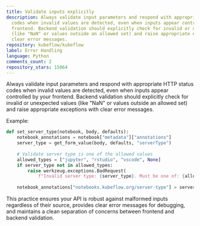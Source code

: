 ```yaml
---
title: Validate inputs explicitly
description: Always validate input parameters and respond with appropriate HTTP status
  codes when invalid values are detected, even when inputs appear controlled by your
  frontend. Backend validation should explicitly check for invalid or unexpected values
  (like "NaN" or values outside an allowed set) and raise appropriate exceptions with
  clear error messages.
repository: kubeflow/kubeflow
label: Error Handling
language: Python
comments_count: 2
repository_stars: 15064
---
```


Always validate input parameters and respond with appropriate HTTP status codes when invalid values are detected, even when inputs appear controlled by your frontend. Backend validation should explicitly check for invalid or unexpected values (like "NaN" or values outside an allowed set) and raise appropriate exceptions with clear error messages.

Example:
```python
def set_server_type(notebook, body, defaults):
    notebook_annotations = notebook["metadata"]["annotations"]
    server_type = get_form_value(body, defaults, "serverType")
    
    # Validate server type is one of the allowed values
    allowed_types = ["jupyter", "rstudio", "vscode", None]
    if server_type not in allowed_types:
        raise werkzeug.exceptions.BadRequest(
            f"Invalid server type: {server_type}. Must be one of: {allowed_types}")
    
    notebook_annotations["notebooks.kubeflow.org/server-type"] = server_type
```

This practice ensures your API is robust against malformed inputs regardless of their source, provides clear error messages for debugging, and maintains a clean separation of concerns between frontend and backend validation.

